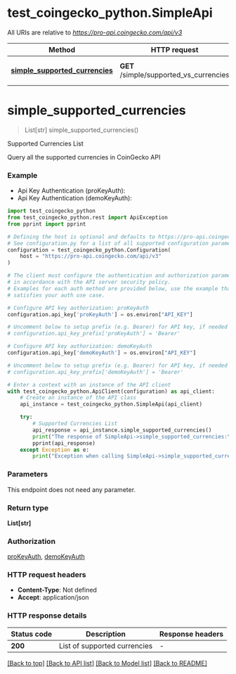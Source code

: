 # test_coingecko_python.SimpleApi

All URIs are relative to *https://pro-api.coingecko.com/api/v3*

Method | HTTP request | Description
------------- | ------------- | -------------
[**simple_supported_currencies**](SimpleApi.md#simple_supported_currencies) | **GET** /simple/supported_vs_currencies | Supported Currencies List


# **simple_supported_currencies**
> List[str] simple_supported_currencies()

Supported Currencies List

Query all the supported currencies in CoinGecko API

### Example

* Api Key Authentication (proKeyAuth):
* Api Key Authentication (demoKeyAuth):

```python
import test_coingecko_python
from test_coingecko_python.rest import ApiException
from pprint import pprint

# Defining the host is optional and defaults to https://pro-api.coingecko.com/api/v3
# See configuration.py for a list of all supported configuration parameters.
configuration = test_coingecko_python.Configuration(
    host = "https://pro-api.coingecko.com/api/v3"
)

# The client must configure the authentication and authorization parameters
# in accordance with the API server security policy.
# Examples for each auth method are provided below, use the example that
# satisfies your auth use case.

# Configure API key authorization: proKeyAuth
configuration.api_key['proKeyAuth'] = os.environ["API_KEY"]

# Uncomment below to setup prefix (e.g. Bearer) for API key, if needed
# configuration.api_key_prefix['proKeyAuth'] = 'Bearer'

# Configure API key authorization: demoKeyAuth
configuration.api_key['demoKeyAuth'] = os.environ["API_KEY"]

# Uncomment below to setup prefix (e.g. Bearer) for API key, if needed
# configuration.api_key_prefix['demoKeyAuth'] = 'Bearer'

# Enter a context with an instance of the API client
with test_coingecko_python.ApiClient(configuration) as api_client:
    # Create an instance of the API class
    api_instance = test_coingecko_python.SimpleApi(api_client)

    try:
        # Supported Currencies List
        api_response = api_instance.simple_supported_currencies()
        print("The response of SimpleApi->simple_supported_currencies:\n")
        pprint(api_response)
    except Exception as e:
        print("Exception when calling SimpleApi->simple_supported_currencies: %s\n" % e)
```



### Parameters

This endpoint does not need any parameter.

### Return type

**List[str]**

### Authorization

[proKeyAuth](../README.md#proKeyAuth), [demoKeyAuth](../README.md#demoKeyAuth)

### HTTP request headers

 - **Content-Type**: Not defined
 - **Accept**: application/json

### HTTP response details

| Status code | Description | Response headers |
|-------------|-------------|------------------|
**200** | List of supported currencies |  -  |

[[Back to top]](#) [[Back to API list]](../README.md#documentation-for-api-endpoints) [[Back to Model list]](../README.md#documentation-for-models) [[Back to README]](../README.md)

